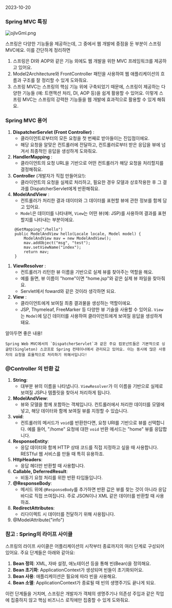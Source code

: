2023-10-20
### Spring MVC 특징

![ojIvGml.png](https://i.imgur.com/ojIvGml.png)

스프링은 다양한 기능들을 제공하는데, 그 중에서 웹 개발에 중점을 둔 부분이 스프링 MVC에요. 이를 간단하게 정리하면 
1. 스프링은 DI와 AOP와 같은 기능 외에도 웹 개발을 위한 MVC 프레임워크를 제공하고 있어요.
2. Model2Architecture와 FrontController 패턴을 사용하여 웹 애플리케이션의 흐름과 구조를 잘 정리할 수 있게 도와줘요.
3. 스프링 MVC는 스프링의 핵심 기능 위에 구축되었기 때문에, 스프링이 제공하는 다양한 기능들 (예: 트랜잭션 처리, DI, AOP 등)을 쉽게 활용할 수 있어요.
이렇게 스프링 MVC는 스프링의 강력한 기능들을 웹 개발에 효과적으로 활용할 수 있게 해줘요.

### Spring MVC 용어
1. **DispatcherServlet (Front Controller)** :
    -  클라이언트로부터의 모든 요청을 첫 번째로 받아들이는 진입점이에요.
    -  해당 요청을 알맞은 컨트롤러에 전달하고, 컨트롤러로부터 받은 응답을 뷰에 넘겨서 최종적인 응답을 생성하게 도와줘요.
2. **HandlerMapping** :
    -  클라이언트의 요청 URL을 기반으로 어떤 컨트롤러가 해당 요청을 처리할지를 결정해줘요.
3. **Controller** (개발자가 직접 만들어요!):
    -  클라이언트의 요청을 실제로 처리하고, 필요한 경우 모델과 상호작용한 후 그 결과를 DispatcherServlet에게 반환해줘요.
4. **ModelAndView** :
    - 컨트롤러가 처리한 결과 데이터와 그 데이터를 표현할 뷰에 관한 정보를 함께 담고 있어요.
    - `Model`은 데이터를 나타내며, `View`는 어떤 뷰(예: JSP)를 사용하여 결과를 표현할지를 나타내는 부분이에요.
```
	@GetMapping("/hello")
	public ModelAndView hello(Locale locale, Model model) {
		ModelAndView mav = new ModelAndView();
		mav.addObject("msg", "test");
		mav.setViewName("index");
		return mav;
	}
```
1. **ViewResolver** :
    - 컨트롤러가 리턴한 뷰 이름을 기반으로 실제 뷰를 찾아주는 역할을 해요.
    - 예를 들면, 뷰 이름이 "home"이면 "home.jsp"와 같은 실제 뷰 파일을 찾아줘요.
    - Servlet에서 foward와 같은 것이라 생각하면 되요.
2. **View** :
    - 클라이언트에게 보여질 최종 결과물을 생성하는 역할이에요.
    - JSP, Thymeleaf, FreeMarker 등 다양한 뷰 기술을 사용할 수 있어요. `View`는 `Model`에 담긴 데이터를 사용하여 클라이언트에게 보여질 응답을 생성하게 돼요.

알아두면 좋은 내용!
``` 
Spring Web MVC에서의 `DispatcherServlet`과 같은 주요 컴포넌트들은 기본적으로 싱글턴(Singleton) 스코프로 Spring 컨테이너에서 관리되고 있어요. 이는 동시에 많은 사용자의 요청을 효율적으로 처리하기 위해서입니다!
```

### @Controller 의 반환 값 
1. **String**:
    - 대부분 뷰의 이름을 나타냅니다. `ViewResolver`가 이 이름을 기반으로 실제로 보여질 JSP나 템플릿을 찾아서 처리하게 됩니다.
2. **ModelAndView**:
    - 뷰와 모델을 함께 포함하는 객체입니다. 컨트롤러에서 처리한 데이터를 모델에 넣고, 해당 데이터와 함께 보여질 뷰를 지정할 수 있습니다.
3. **void**:
    - 컨트롤러의 메서드가 `void`를 반환한다면, 요청 URI를 기반으로 뷰를 선택합니다. 예를 들어, "/home" 요청에 대한 `void` 반환 메서드는 "home" 뷰를 응답합니다.
4. **ResponseEntity**:
    - 응답 데이터와 함께 HTTP 상태 코드를 직접 지정하고 싶을 때 사용합니다. RESTful 웹 서비스를 만들 때 특히 유용하죠.
5. **HttpHeaders**:
    - 응답 헤더만 반환할 때 사용합니다.
6. **Callable, DeferredResult**:
    - 비동기 요청 처리를 위한 반환 타입들입니다.
7. **@ResponseBody**:
    - 메서드 위에 `@ResponseBody`를 추가하면 반환 값은 뷰를 찾는 것이 아니라 응답 바디로 직접 쓰여집니다. 주로 JSON이나 XML 같은 데이터를 반환할 때 사용하죠.
8. **RedirectAttributes**:
    - 리다이렉트 시 데이터를 전달하기 위해 사용됩니다.
9. @ModelAttribute("info")

### 참고 : Spring의 라이프 사이클

스프링의 라이프 사이클은 어플리케이션의 시작부터 종료까지의 여러 단계로 구성되어 있어요. 주요 단계들은 아래와 같아요:

1. **Bean 정의**: XML, 자바 설정, 애노테이션 등을 통해 빈(Bean)을 정의해요.
2. **Bean 초기화**: ApplicationContext가 생성되며 빈들이 초기화되어요.
3. **Bean 사용**: 애플리케이션은 필요에 따라 빈을 사용해요.
4. **Bean 소멸**: ApplicationContext가 종료될 때 빈의 생명주기도 끝나게 되요.

이런 단계들을 거치며, 스프링은 개발자가 객체의 생명주기나 의존성 주입과 같은 작업에 집중하지 않고 핵심 비즈니스 로직에만 집중할 수 있게 도와줘요.